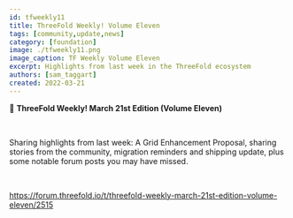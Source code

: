 ```yaml
---
id: tfweekly11
title: ThreeFold Weekly! Volume Eleven
tags: [community,update,news]
category: [foundation]
image: ./tfweekly11.png
image_caption: TF Weekly Volume Eleven
excerpt: Highlights from last week in the ThreeFold ecosystem
authors: [sam_taggart]
created: 2022-03-21
---
```


📰 **ThreeFold Weekly! March 21st Edition (Volume Eleven)**

<br/>

Sharing highlights from last week: A Grid Enhancement Proposal, sharing stories from the community, migration reminders and shipping update, plus some notable forum posts you may have missed.

<br/>

https://forum.threefold.io/t/threefold-weekly-march-21st-edition-volume-eleven/2515